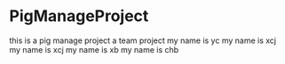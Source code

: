 # PigManageProject
this is a pig manage project
a team project
my name is yc
my name is xcj
my name is xcj
my name is xb
my name is chb